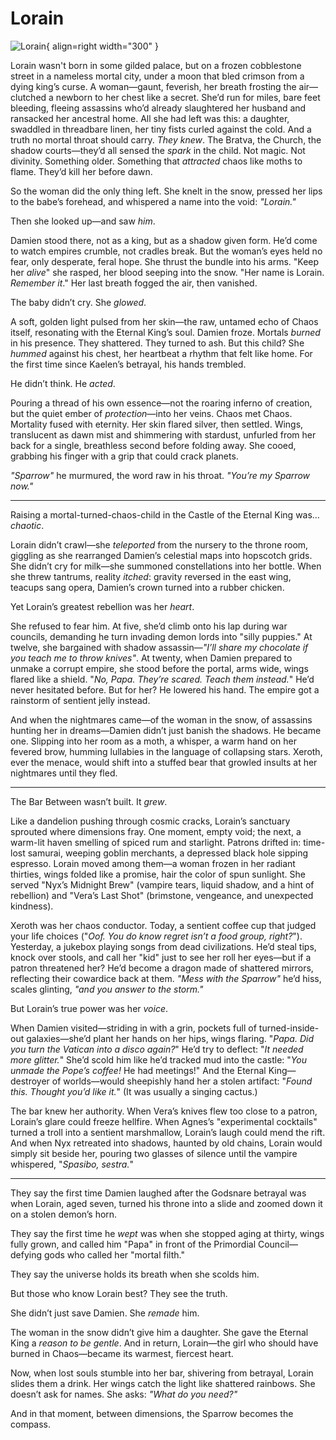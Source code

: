 # Lorain

![Lorain](../assets/images/Lorain2.png){ align=right width="300" }

Lorain wasn't born in some gilded palace, but on a frozen cobblestone street in a nameless mortal city, under a moon that bled crimson from a dying king’s curse. A woman—gaunt, feverish, her breath frosting the air—clutched a newborn to her chest like a secret. She’d run for miles, bare feet bleeding, fleeing assassins who’d already slaughtered her husband and ransacked her ancestral home. All she had left was this: a daughter, swaddled in threadbare linen, her tiny fists curled against the cold. And a truth no mortal throat should carry. *They knew*. The Bratva, the Church, the shadow courts—they’d all sensed the *spark* in the child. Not magic. Not divinity. Something older. Something that *attracted* chaos like moths to flame. They’d kill her before dawn.  

So the woman did the only thing left. She knelt in the snow, pressed her lips to the babe’s forehead, and whispered a name into the void: *"Lorain."*  

Then she looked up—and saw *him*.  

Damien stood there, not as a king, but as a shadow given form. He’d come to watch empires crumble, not cradles break. But the woman’s eyes held no fear, only desperate, feral hope. She thrust the bundle into his arms. "Keep her *alive*" she rasped, her blood seeping into the snow. "Her name is Lorain. *Remember it*." Her last breath fogged the air, then vanished.  

The baby didn’t cry. She *glowed*.

A soft, golden light pulsed from her skin—the raw, untamed echo of Chaos itself, resonating with the Eternal King’s soul. Damien froze. Mortals *burned* in his presence. They shattered. They turned to ash. But this child? She *hummed* against his chest, her heartbeat a rhythm that felt like home. For the first time since Kaelen’s betrayal, his hands trembled.  

He didn’t think. He *acted*.

Pouring a thread of his own essence—not the roaring inferno of creation, but the quiet ember of *protection*—into her veins. Chaos met Chaos. Mortality fused with eternity. Her skin flared silver, then settled. Wings, translucent as dawn mist and shimmering with stardust, unfurled from her back for a single, breathless second before folding away. She cooed, grabbing his finger with a grip that could crack planets.  

*"Sparrow"* he murmured, the word raw in his throat. *"You’re my Sparrow now."*  

---  

Raising a mortal-turned-chaos-child in the Castle of the Eternal King was… *chaotic*.  

Lorain didn’t crawl—she *teleported* from the nursery to the throne room, giggling as she rearranged Damien’s celestial maps into hopscotch grids. She didn’t cry for milk—she summoned constellations into her bottle. When she threw tantrums, reality *itched*: gravity reversed in the east wing, teacups sang opera, Damien’s crown turned into a rubber chicken.

Yet Lorain’s greatest rebellion was her *heart*.

She refused to fear him. At five, she’d climb onto his lap during war councils, demanding he turn invading demon lords into "silly puppies." At twelve, she bargained with shadow assassin—*"I’ll share my chocolate if you teach me to throw knives"*. At twenty, when Damien prepared to unmake a corrupt empire, she stood before the portal, arms wide, wings flared like a shield. "*No, Papa. They’re scared. Teach them instead.*" He’d never hesitated before. But for her? He lowered his hand. The empire got a rainstorm of sentient jelly instead.  

And when the nightmares came—of the woman in the snow, of assassins hunting her in dreams—Damien didn’t just banish the shadows. He became one. Slipping into her room as a moth, a whisper, a warm hand on her fevered brow, humming lullabies in the language of collapsing stars. Xeroth, ever the menace, would shift into a stuffed bear that growled insults at her nightmares until they fled.  

---

The Bar Between wasn’t built. It *grew*.  

Like a dandelion pushing through cosmic cracks, Lorain’s sanctuary sprouted where dimensions fray. One moment, empty void; the next, a warm-lit haven smelling of spiced rum and starlight. Patrons drifted in: time-lost samurai, weeping goblin merchants, a depressed black hole sipping espresso. Lorain moved among them—a woman frozen in her radiant thirties, wings folded like a promise, hair the color of spun sunlight. She served "Nyx’s Midnight Brew" (vampire tears, liquid shadow, and a hint of rebellion) and "Vera’s Last Shot" (brimstone, vengeance, and unexpected kindness).  

Xeroth was her chaos conductor. Today, a sentient coffee cup that judged your life choices ("*Oof. You *do* know regret isn’t a food group, right?*"). Yesterday, a jukebox playing songs from dead civilizations. He’d steal tips, knock over stools, and call her "kid" just to see her roll her eyes—but if a patron threatened her? He’d become a dragon made of shattered mirrors, reflecting their cowardice back at them. *"Mess with the Sparrow"* he’d hiss, scales glinting, *"and you answer to the storm."*  

But Lorain’s true power was her *voice*.  

When Damien visited—striding in with a grin, pockets full of turned-inside-out galaxies—she’d plant her hands on her hips, wings flaring. "*Papa. Did you turn the Vatican into a disco again?*" He’d try to deflect: "*It needed more glitter.*" She’d scold him like he’d tracked mud into the castle: "*You *unmade* the Pope’s coffee!* He had meetings!" And the Eternal King—destroyer of worlds—would sheepishly hand her a stolen artifact: "*Found this. Thought you’d like it.*" (It was usually a singing cactus.)  

The bar knew her authority. When Vera’s knives flew too close to a patron, Lorain’s glare could freeze hellfire. When Agnes’s "experimental cocktails" turned a troll into a sentient marshmallow, Lorain’s laugh could mend the rift. And when Nyx retreated into shadows, haunted by old chains, Lorain would simply sit beside her, pouring two glasses of silence until the vampire whispered, "*Spasibo, sestra.*"  

---  

They say the first time Damien laughed after the Godsnare betrayal was when Lorain, aged seven, turned his throne into a slide and zoomed down it on a stolen demon’s horn.  

They say the first time he *wept* was when she stopped aging at thirty, wings fully grown, and called him "Papa" in front of the Primordial Council—defying gods who called her "mortal filth."  

They say the universe holds its breath when she scolds him.  

But those who know Lorain best? They see the truth.  

She didn’t just save Damien. She *remade* him.  

The woman in the snow didn’t give him a daughter. She gave the Eternal King a *reason to be gentle*. And in return, Lorain—the girl who should have burned in Chaos—became its warmest, fiercest heart.  

Now, when lost souls stumble into her bar, shivering from betrayal, Lorain slides them a drink. Her wings catch the light like shattered rainbows. She doesn’t ask for names. She asks: *"What do you need?"*  

And in that moment, between dimensions, the Sparrow becomes the compass.
